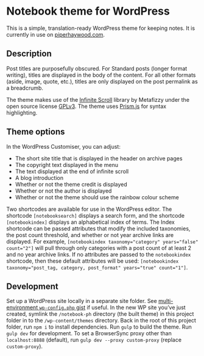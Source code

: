 # Notebook theme for WordPress

This is a simple, translation-ready WordPress theme for keeping notes. It is currently in use on [piperhaywood.com](https://piperhaywood.com).

## Description

Post titles are purposefully obscured. For Standard posts (longer format writing), titles are displayed in the body of the content. For all other formats (aside, image, quote, etc.), titles are only displayed on the post permalink as a breadcrumb.

The theme makes use of the [Infinite Scroll](https://infinite-scroll.com/) library by Metafizzy under the open source license [GPLv3](https://www.gnu.org/licenses/gpl-3.0.html). The theme uses [Prism.js](https://prismjs.com/index.html) for syntax highlighting.

## Theme options

In the WordPress Customiser, you can adjust:

- The short site title that is displayed in the header on archive pages
- The copyright text displayed in the menu
- The text displayed at the end of infinite scroll
- A blog introduction
- Whether or not the theme credit is displayed
- Whether or not the author is displayed
- Whether or not the theme should use the rainbow colour scheme

Two shortcodes are available for use in the WordPress editor. The shortcode `[notebooksearch]` displays a search form, and the shortcode `[notebookindex]` displays an alphabetical index of terms. The Index shortcode can be passed attributes that modify the included taxonomies, the post count threshold, and whether or not year archive links are displayed. For example, `[notebookindex taxonomy="category" years="false" count="2"]` will pull through only categories with a post count of at least 2 and no year archive links. If no attributes are passed to the `notebookindex` shortcode, then these default attributes will be used: `[notebookindex taxonomy="post_tag, category, post_format" years="true" count="1"]`.

## Development

Set up a WordPress site locally in a separate site folder. See [multi-environment `wp-config.php` gist](https://gist.github.com/piperhaywood/2a7217964335e22574784153eab1d38b) if useful. In the new WP site you’ve just created, symlink the `/notebook-ph` directory (the built theme) in this project folder in to the `/wp-content/themes` directory. Back in the root of this project folder, run `npm i` to install dependencies. Run `gulp` to build the theme. Run `gulp dev` for development. To set a BrowserSync proxy other than `localhost:8888` (default), run `gulp dev --proxy custom-proxy` (replace `custom-proxy`).
